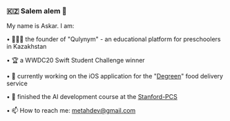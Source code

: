 ### 🇰🇿 Salem alem 👋 

My name is Askar. I am: 

• 👨🏻‍💻 the founder of "Qulynym" - an educational platform for preschoolers in Kazakhstan

• 🏆 a WWDC20 Swift Student Challenge winner

• 📱 currently working on the iOS application for the "[Degreen](https://degreen.kz)" food delivery service 

• 🤖 finished the AI development course at the [Stanford-PCS](https://spcs.stanford.edu)

• 📫 How to reach me: metahdev@gmail.com 


<!--
**MetahCoder/MetahCoder** is a ✨ _special_ ✨ repository because its `README.md` (this file) appears on your GitHub profile.

